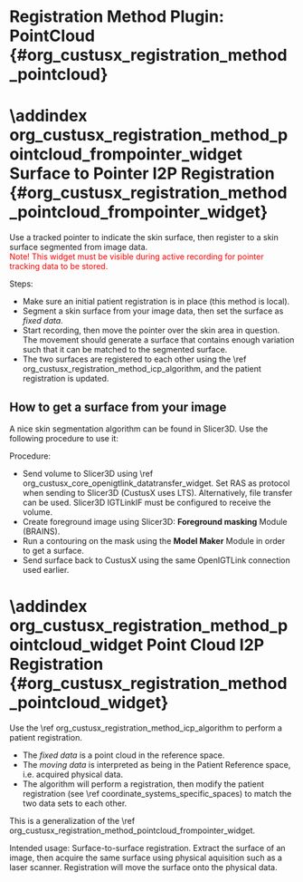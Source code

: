 Registration Method Plugin: PointCloud {#org_custusx_registration_method_pointcloud}
===================



\addindex org_custusx_registration_method_pointcloud_frompointer_widget
Surface to Pointer I2P Registration {#org_custusx_registration_method_pointcloud_frompointer_widget}
===========================================================

Use a tracked pointer to indicate the skin surface, then register to a skin
surface segmented from image data.<br>
<span style="color:red">Note! This widget must be visible during active recording for pointer tracking data to be stored.</span><br>


Steps:
- Make sure an initial patient registration is in place (this method is local).
- Segment a skin surface from your image data, then set the surface as *fixed data*.
- Start recording, then move the pointer over the skin area in question.
  The movement should generate a surface that contains enough variation such
  that it can be matched to the segmented surface.
- The two surfaces are registered to each other using the
  \ref org_custusx_registration_method_icp_algorithm, and the patient registration
  is updated.

## How to get a surface from your image

A nice skin segmentation algorithm can be found in Slicer3D. 
Use the following procedure to use it:

Procedure: 
- Send volume to Slicer3D using \ref org_custusx_core_openigtlink_datatransfer_widget.
  Set RAS as protocol when sending to Slicer3D (CustusX uses LTS). 
  Alternatively, file transfer can be used.
  Slicer3D IGTLinkIF must be configured to receive the volume. 
- Create foreground image using Slicer3D: **Foreground masking** Module (BRAINS).
- Run a contouring on the mask using the **Model Maker** Module in order to get a surface.
- Send surface back to CustusX using the same OpenIGTLink connection used earlier.

\addindex org_custusx_registration_method_pointcloud_widget
Point Cloud I2P Registration {#org_custusx_registration_method_pointcloud_widget}
========================

Use the \ref org_custusx_registration_method_icp_algorithm to perform a patient registration. 
- The *fixed data* is a point cloud in the reference space.
- The *moving data* is interpreted as being in the Patient Reference space, i.e. acquired physical data. 
- The algorithm will perform a registration, then modify the patient registration (see \ref coordinate_systems_specific_spaces) to match the two data sets to each other. 

This is a generalization of the \ref org_custusx_registration_method_pointcloud_frompointer_widget.

Intended usage: Surface-to-surface registration. Extract the surface of an image, then acquire the same surface using physical aquisition such as a laser scanner. Registration will move the surface onto the physical data.
